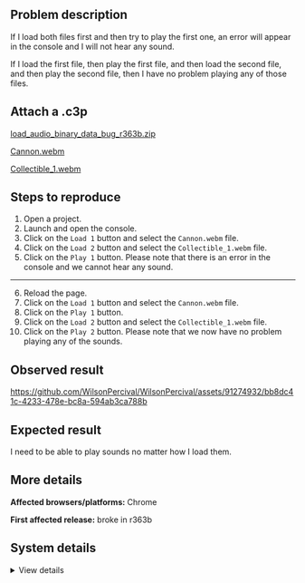 ## Problem description

If I load both files first and then try to play the first one, an error will appear in the console and I will not hear any sound.

If I load the first file, then play the first file, and then load the second file, and then play the second file, then I have no problem playing any of those files.

## Attach a .c3p

[load_audio_binary_data_bug_r363b.zip](https://github.com/WilsonPercival/WilsonPercival/files/12936721/load_audio_binary_data_bug_r363b.zip)

[Cannon.webm](https://github.com/WilsonPercival/WilsonPercival/assets/91274932/18fe26d9-4910-4fac-8634-39bd46f16626)

[Collectible_1.webm](https://github.com/WilsonPercival/WilsonPercival/assets/91274932/74a33025-597f-4b9d-ba5a-9994ac340a02)

## Steps to reproduce

1. Open a project.
2. Launch and open the console.
3. Click on the `Load 1` button and select the `Cannon.webm` file.
4. Click on the `Load 2` button and select the `Collectible_1.webm` file.
5. Click on the `Play 1` button. Please note that there is an error in the console and we cannot hear any sound.
---
6. Reload the page.
7. Click on the `Load 1` button and select the `Cannon.webm` file.
8. Click on the `Play 1` button.
9. Click on the `Load 2` button and select the `Collectible_1.webm` file.
10. Click on the `Play 2` button. Please note that we now have no problem playing any of the sounds.

## Observed result

https://github.com/WilsonPercival/WilsonPercival/assets/91274932/bb8dc41c-4233-478e-bc8a-594ab3ca788b

## Expected result

I need to be able to play sounds no matter how I load them.

## More details



**Affected browsers/platforms:** Chrome

**First affected release:** broke in r363b

## System details

<details><summary>View details</summary>

Platform information
Product: Construct 3 r363 (beta)
Browser: Chrome 118.0.5993.71
Browser engine: Chromium
Context: browser
Operating system: Windows 11
Device type: desktop
Device pixel ratio: 1.5
Logical CPU cores: 16
Approx. device memory: 8 GB
User agent: Mozilla/5.0 (Windows NT 10.0; Win64; x64) AppleWebKit/537.36 (KHTML, like Gecko) Chrome/118.0.0.0 Safari/537.36
Language setting: en-US

Local storage
Storage quota (approx): 283 gb
Storage usage (approx): 1.8 gb (0.6%)
Persistant storage: No

Browser support notes
This list contains missing features that are not required, but could improve performance or user experience if supported.

Nothing is missing. Everything is OK!
WebGL information
Version string: WebGL 2.0 (OpenGL ES 3.0 Chromium)
Numeric version: 2
Supports NPOT textures: yes
Supports GPU profiling: no
Supports highp precision: yes
Vendor: Google Inc. (AMD)
Renderer: ANGLE (AMD, AMD Radeon(TM) Graphics (0x00001638) Direct3D11 vs_5_0 ps_5_0, D3D11)
Major performance caveat: no
Maximum texture size: 16384
Point size range: 1 to 1024
Extensions:

EXT_color_buffer_float
EXT_color_buffer_half_float
EXT_disjoint_timer_query_webgl2
EXT_float_blend
EXT_texture_compression_bptc
EXT_texture_compression_rgtc
EXT_texture_filter_anisotropic
EXT_texture_norm16
KHR_parallel_shader_compile
OES_draw_buffers_indexed
OES_texture_float_linear
OVR_multiview2
WEBGL_compressed_texture_s3tc
WEBGL_compressed_texture_s3tc_srgb
WEBGL_debug_renderer_info
WEBGL_debug_shaders
WEBGL_lose_context
WEBGL_multi_draw
WEBGL_provoking_vertex
Audio information
System sample rate: 48000 Hz
Output channels: 2
Output interpretation: speakers
Supported decode formats:

WebM Opus (audio/webm; codecs=opus)
Ogg Opus (audio/ogg; codecs=opus)
WebM Vorbis (audio/webm; codecs=vorbis)
Ogg Vorbis (audio/ogg; codecs=vorbis)
MPEG-4 AAC (audio/mp4; codecs=mp4a.40.5)
MP3 (audio/mpeg)
FLAC (audio/flac)
PCM WAV (audio/wav; codecs=1)
Supported encode formats:

WebM Opus (audio/webm; codecs=opus)
Video information
Supported decode formats:

WebM AV1 (video/webm; codecs=av01.0.00M.08)
MP4 AV1 (video/mp4; codecs=av01.0.00M.08)
WebM VP9 (video/webm; codecs=vp9)
WebM VP8 (video/webm; codecs=vp8)
Ogg Theora (video/ogg; codecs=theora)
H.265 (video/mp4; codecs=hev1.1.2.L93.B0)
H.264 (video/mp4; codecs=avc1.42E01E)
Supported encode formats:

WebM AV1 (video/webm; codecs=av1)
WebM VP9 (video/webm; codecs=vp9)
WebM VP8 (video/webm; codecs=vp8)

</details>
